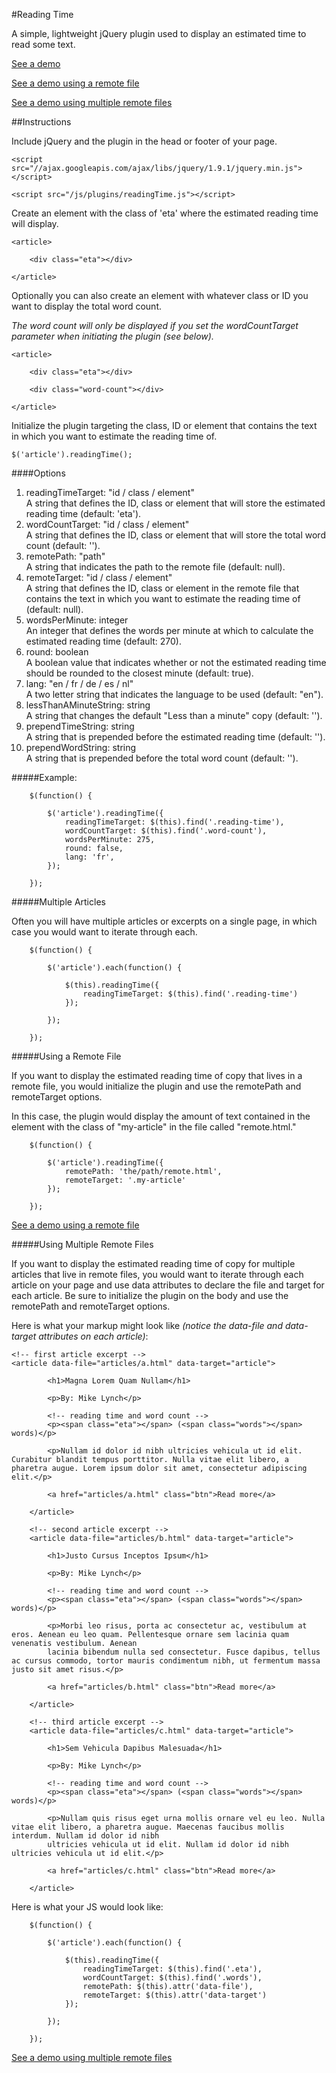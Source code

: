 #Reading Time

A simple, lightweight jQuery plugin used to display an estimated time to read some text.

<a href="http://michael-lynch.github.io/reading-time/" target="_blank">See a demo</a>

<a href="http://michael-lynch.github.io/reading-time/remote.html" target="_blank">See a demo using a remote file</a>

<a href="http://michael-lynch.github.io/reading-time/remote-multiple.html" target="_blank">See a demo using multiple remote files</a>

##Instructions

Include jQuery and the plugin in the head or footer of your page.

    <script src="//ajax.googleapis.com/ajax/libs/jquery/1.9.1/jquery.min.js"></script>
    
    <script src="/js/plugins/readingTime.js"></script>
    
Create an element with the class of 'eta' where the estimated reading time will display.

	<article>
	
		<div class="eta"></div>
	
	</article>
	
Optionally you can also create an element with whatever class or ID you want to display the total word count.

<em>The word count will only be displayed if you set the wordCountTarget parameter when initiating the plugin (see below).</em>

	<article>
	
		<div class="eta"></div>
		
		<div class="word-count"></div>
	
	</article>
    
Initialize the plugin targeting the class, ID or element that contains the text in which you want to estimate the reading time of. 

	$('article').readingTime();
	
####Options

<ol>

<li>
readingTimeTarget: "id / class / element"
<br />A string that defines the ID, class or element that will store the estimated reading time (default: 'eta').
</li>

<li>wordCountTarget: "id / class / element"
<br />A string that defines the ID, class or element that will store the total word count (default: ''). 
</li>

<li>remotePath: "path"
<br />A string that indicates the path to the remote file (default: null).
</li>

<li>remoteTarget: "id / class / element"
<br />A string that defines the ID, class or element in the remote file that contains the text in which you want to estimate the reading time of (default: null).
</li>

<li>wordsPerMinute: integer
<br />An integer that defines the words per minute at which to calculate the estimated reading time (default: 270).
</li>

<li>round: boolean
<br />A boolean value that indicates whether or not the estimated reading time should be rounded to the closest minute (default: true).
</li>

<li>lang: "en / fr / de / es / nl"
<br />A two letter string that indicates the language to be used (default: "en").
</li>

<li>lessThanAMinuteString: string
<br />A string that changes the default "Less than a minute" copy (default: '').
</li>

<li>prependTimeString: string
<br />A string that is prepended before the estimated reading time (default: '').
</li>

<li>prependWordString: string
<br />A string that is prepended before the total word count (default: '').
</li>

</ol>

#####Example:

		$(function() {
			
			$('article').readingTime({
				readingTimeTarget: $(this).find('.reading-time'),
				wordCountTarget: $(this).find('.word-count'),
				wordsPerMinute: 275,
				round: false,
				lang: 'fr',
			});
				
		});
			
			
#####Multiple Articles

Often you will have multiple articles or excerpts on a single page, in which case you would want to iterate through each.

		$(function() {
		
			$('article').each(function() {
			
				$(this).readingTime({
					readingTimeTarget: $(this).find('.reading-time')
				});
				
			});
				
		});

#####Using a Remote File

If you want to display the estimated reading time of copy that lives in a remote file, you would initialize the plugin and use the remotePath and remoteTarget options.

In this case, the plugin would display the amount of text contained in the element with the class of "my-article" in the file called "remote.html."

		$(function() {
		
			$('article').readingTime({
				remotePath: 'the/path/remote.html',
				remoteTarget: '.my-article'
			});
			
		});
		
<a href="http://michael-lynch.github.io/reading-time/remote.html" target="_blank">See a demo using a remote file</a>
		
#####Using Multiple Remote Files

If you want to display the estimated reading time of copy for multiple articles that live in remote files, you would want to iterate through each article on your page and use data attributes to declare the file and target for each article. Be sure to initialize the plugin on the body and use the remotePath and remoteTarget options.

Here is what your markup might look like <em>(notice the data-file and data-target attributes on each article)</em>:

	<!-- first article excerpt -->
	<article data-file="articles/a.html" data-target="article">
		
			<h1>Magna Lorem Quam Nullam</h1>
			
			<p>By: Mike Lynch</p>
			
			<!-- reading time and word count -->
			<p><span class="eta"></span> (<span class="words"></span> words)</p>
	
			<p>Nullam id dolor id nibh ultricies vehicula ut id elit. Curabitur blandit tempus porttitor. Nulla vitae elit libero, a pharetra augue. Lorem ipsum dolor sit amet, consectetur adipiscing elit.</p>
			
			<a href="articles/a.html" class="btn">Read more</a>
			
		</article>

		<!-- second article excerpt -->
		<article data-file="articles/b.html" data-target="article">
		
			<h1>Justo Cursus Inceptos Ipsum</h1>
			
			<p>By: Mike Lynch</p>
			
			<!-- reading time and word count -->
			<p><span class="eta"></span> (<span class="words"></span> words)</p>
	
			<p>Morbi leo risus, porta ac consectetur ac, vestibulum at eros. Aenean eu leo quam. Pellentesque ornare sem lacinia quam venenatis vestibulum. Aenean 
			lacinia bibendum nulla sed consectetur. Fusce dapibus, tellus ac cursus commodo, tortor mauris condimentum nibh, ut fermentum massa justo sit amet risus.</p>
			
			<a href="articles/b.html" class="btn">Read more</a>
			
		</article>
		
		<!-- third article excerpt -->
		<article data-file="articles/c.html" data-target="article">
		
			<h1>Sem Vehicula Dapibus Malesuada</h1>
			
			<p>By: Mike Lynch</p>
			
			<!-- reading time and word count -->
			<p><span class="eta"></span> (<span class="words"></span> words)</p>
	
			<p>Nullam quis risus eget urna mollis ornare vel eu leo. Nulla vitae elit libero, a pharetra augue. Maecenas faucibus mollis interdum. Nullam id dolor id nibh 
			ultricies vehicula ut id elit. Nullam id dolor id nibh ultricies vehicula ut id elit.</p>
			
			<a href="articles/c.html" class="btn">Read more</a>
			
		</article>
		
Here is what your JS would look like:

		$(function() {
		
			$('article').each(function() {
		
			    $(this).readingTime({
					readingTimeTarget: $(this).find('.eta'),
					wordCountTarget: $(this).find('.words'),
					remotePath: $(this).attr('data-file'),
					remoteTarget: $(this).attr('data-target')
				});
				
			});
			
		});
		
<a href="http://michael-lynch.github.io/reading-time/remote-multiple.html" target="_blank">See a demo using multiple remote files</a>
